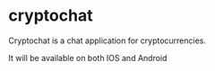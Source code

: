 # cryptochat

Cryptochat is a chat application for cryptocurrencies. 

It will be available on both IOS and Android